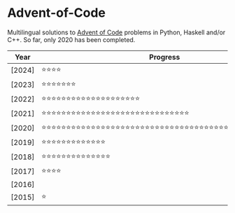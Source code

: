 # Advent-of-Code

Multilingual solutions to [Advent of Code](https://adventofcode.com/) problems in Python, Haskell and/or C++. So far, only 2020 has been completed.

| Year | Progress | Total |
| ---  | ---      | ---   |
| [2024] | ⭐⭐⭐⭐ | 4/50 |
| [2023] | ⭐⭐⭐⭐⭐⭐⭐ | 7/50 |
| [2022] | ⭐⭐⭐⭐⭐⭐⭐⭐⭐⭐⭐⭐⭐⭐⭐⭐⭐⭐⭐⭐ | 20/50 |
| [2021] | ⭐⭐⭐⭐⭐⭐⭐⭐⭐⭐⭐⭐⭐⭐⭐⭐⭐⭐⭐⭐⭐⭐⭐⭐⭐⭐⭐⭐⭐⭐ | 30/50 |
| [2020] | ⭐⭐⭐⭐⭐⭐⭐⭐⭐⭐⭐⭐⭐⭐⭐⭐⭐⭐⭐⭐⭐⭐⭐⭐⭐⭐⭐⭐⭐⭐⭐⭐⭐⭐⭐⭐⭐⭐⭐⭐⭐⭐⭐⭐⭐⭐⭐⭐⭐⭐ | 50/50 |
| [2019] | ⭐⭐⭐⭐⭐⭐⭐⭐⭐⭐⭐⭐⭐ | 13/50 |
| [2018] | ⭐⭐⭐⭐⭐⭐⭐⭐⭐⭐⭐⭐⭐⭐ | 14/50 |
| [2017] | ⭐⭐⭐⭐ | 4/50 |
| [2016] |  | 0/50 |
| [2015] | ⭐ | 1/50 |